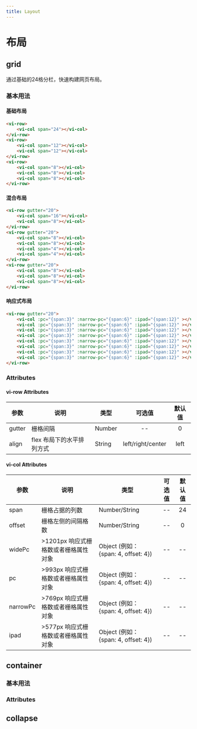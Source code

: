 ```yaml
---
title: Layout
---
```

# 布局

## grid
通过基础的24格分栏，快速构建网页布局。

### 基本用法

#### 基础布局

<ClientOnly>
<grid-demo-1></grid-demo-1>
</ClientOnly>

```html
<vi-row>
    <vi-col span="24"></vi-col>
</vi-row>
<vi-row>
    <vi-col span="12"></vi-col>
    <vi-col span="12"></vi-col>
</vi-row>
<vi-row>
    <vi-col span="8"></vi-col>
    <vi-col span="8"></vi-col>
    <vi-col span="8"></vi-col>
</vi-row>
```

#### 混合布局

<ClientOnly>
<grid-demo-2></grid-demo-2>
</ClientOnly>

```html
<vi-row gutter="20">
    <vi-col span="16"></vi-col>
    <vi-col span="8"></vi-col>
</vi-row>
<vi-row gutter="20">
    <vi-col span="8"></vi-col>
    <vi-col span="8"></vi-col>
    <vi-col span="4"></vi-col>
    <vi-col span="4"></vi-col>
</vi-row>
<vi-row gutter="20">
    <vi-col span="8"></vi-col>
    <vi-col span="8"></vi-col>
    <vi-col span="8"></vi-col>
</vi-row>
```

#### 响应式布局

<ClientOnly>
<grid-demo-3></grid-demo-3>
</ClientOnly>

```html
<vi-row gutter="20">
    <vi-col :pc="{span:3}" :narrow-pc="{span:6}" :ipad="{span:12}" ></vi-col>
    <vi-col :pc="{span:3}" :narrow-pc="{span:6}" :ipad="{span:12}" ></vi-col>
    <vi-col :pc="{span:3}" :narrow-pc="{span:6}" :ipad="{span:12}" ></vi-col>
    <vi-col :pc="{span:3}" :narrow-pc="{span:6}" :ipad="{span:12}" ></vi-col>
    <vi-col :pc="{span:3}" :narrow-pc="{span:6}" :ipad="{span:12}" ></vi-col>
    <vi-col :pc="{span:3}" :narrow-pc="{span:6}" :ipad="{span:12}" ></vi-col>
    <vi-col :pc="{span:3}" :narrow-pc="{span:6}" :ipad="{span:12}" ></vi-col>
    <vi-col :pc="{span:3}" :narrow-pc="{span:6}" :ipad="{span:12}" ></vi-col>
</vi-row>
```

### Attributes

#### vi-row Attributes

| 参数 | 说明 | 类型 | 可选值 | 默认值 |
| ------- | ------ | ------ | :------: | :------: |
| gutter | 栅格间隔 | Number | -- | 0 |
| align | flex 布局下的水平排列方式 | String | left/right/center | left |

#### vi-col Attributes

| 参数 | 说明 | 类型 | 可选值 | 默认值 |
| ------- | ------ | ------ | :------: | :------: |
| span | 栅格占据的列数 | Number/String | -- | 24 |
| offset | 栅格左侧的间隔格数 | Number/String | -- | 0 |
| widePc | >1201px 响应式栅格数或者栅格属性对象 | Object (例如： {span: 4, offset: 4}) | -- | -- |
| pc | >993px 响应式栅格数或者栅格属性对象 | Object (例如： {span: 4, offset: 4}) | -- | -- |
| narrowPc | >769px 响应式栅格数或者栅格属性对象 | Object (例如： {span: 4, offset: 4}) | -- | -- |
| ipad | >577px 响应式栅格数或者栅格属性对象 | Object (例如： {span: 4, offset: 4}) | -- | -- |

## container

### 基本用法

<ClientOnly>
<container-demo-1></container-demo-1>
</ClientOnly>

<ClientOnly>
<container-demo-2></container-demo-2>
</ClientOnly>

### Attributes

## collapse


<ClientOnly>
<box-sizing></box-sizing>
</ClientOnly>